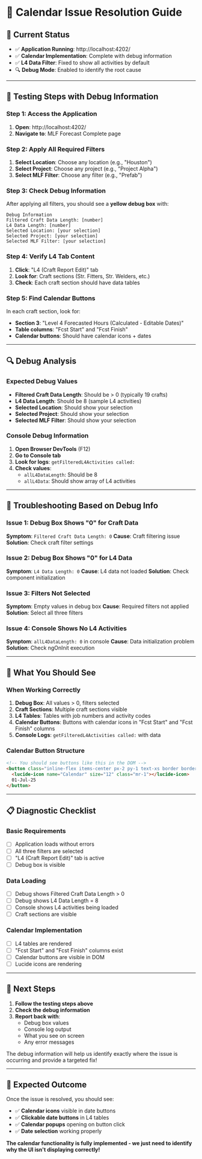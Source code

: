 # 🔧 Calendar Issue Resolution Guide

## 🎯 **Current Status**
- ✅ **Application Running**: http://localhost:4202/
- ✅ **Calendar Implementation**: Complete with debug information
- ✅ **L4 Data Filter**: Fixed to show all activities by default
- 🔍 **Debug Mode**: Enabled to identify the root cause

---

## 🚀 **Testing Steps with Debug Information**

### **Step 1: Access the Application**
1. **Open**: http://localhost:4202/
2. **Navigate to**: MLF Forecast Complete page

### **Step 2: Apply All Required Filters**
1. **Select Location**: Choose any location (e.g., "Houston")
2. **Select Project**: Choose any project (e.g., "Project Alpha")  
3. **Select MLF Filter**: Choose any filter (e.g., "Prefab")

### **Step 3: Check Debug Information**
After applying all filters, you should see a **yellow debug box** with:
```
Debug Information
Filtered Craft Data Length: [number]
L4 Data Length: [number]
Selected Location: [your selection]
Selected Project: [your selection]
Selected MLF Filter: [your selection]
```

### **Step 4: Verify L4 Tab Content**
1. **Click**: "L4 (Craft Report Edit)" tab
2. **Look for**: Craft sections (Str. Fitters, Str. Welders, etc.)
3. **Check**: Each craft section should have data tables

### **Step 5: Find Calendar Buttons**
In each craft section, look for:
- **Section 3**: "Level 4 Forecasted Hours (Calculated - Editable Dates)"
- **Table columns**: "Fcst Start" and "Fcst Finish"
- **Calendar buttons**: Should have calendar icons + dates

---

## 🔍 **Debug Analysis**

### **Expected Debug Values**
- **Filtered Craft Data Length**: Should be > 0 (typically 19 crafts)
- **L4 Data Length**: Should be 8 (sample L4 activities)
- **Selected Location**: Should show your selection
- **Selected Project**: Should show your selection
- **Selected MLF Filter**: Should show your selection

### **Console Debug Information**
1. **Open Browser DevTools** (F12)
2. **Go to Console tab**
3. **Look for logs**: `getFilteredL4Activities called:`
4. **Check values**:
   - `allL4DataLength`: Should be 8
   - `allL4Data`: Should show array of L4 activities

---

## 🚨 **Troubleshooting Based on Debug Info**

### **Issue 1: Debug Box Shows "0" for Craft Data**
**Symptom**: `Filtered Craft Data Length: 0`
**Cause**: Craft filtering issue
**Solution**: Check craft filter settings

### **Issue 2: Debug Box Shows "0" for L4 Data**
**Symptom**: `L4 Data Length: 0`
**Cause**: L4 data not loaded
**Solution**: Check component initialization

### **Issue 3: Filters Not Selected**
**Symptom**: Empty values in debug box
**Cause**: Required filters not applied
**Solution**: Select all three filters

### **Issue 4: Console Shows No L4 Activities**
**Symptom**: `allL4DataLength: 0` in console
**Cause**: Data initialization problem
**Solution**: Check ngOnInit execution

---

## 🎯 **What You Should See**

### **When Working Correctly**
1. **Debug Box**: All values > 0, filters selected
2. **Craft Sections**: Multiple craft sections visible
3. **L4 Tables**: Tables with job numbers and activity codes
4. **Calendar Buttons**: Buttons with calendar icons in "Fcst Start" and "Fcst Finish" columns
5. **Console Logs**: `getFilteredL4Activities called:` with data

### **Calendar Button Structure**
```html
<!-- You should see buttons like this in the DOM -->
<button class="inline-flex items-center px-2 py-1 text-xs border border-gray-300 rounded bg-white hover:bg-gray-50">
  <lucide-icon name="Calendar" size="12" class="mr-1"></lucide-icon>
  01-Jul-25
</button>
```

---

## 📋 **Diagnostic Checklist**

### **Basic Requirements**
- [ ] Application loads without errors
- [ ] All three filters are selected
- [ ] "L4 (Craft Report Edit)" tab is active
- [ ] Debug box is visible

### **Data Loading**
- [ ] Debug shows Filtered Craft Data Length > 0
- [ ] Debug shows L4 Data Length = 8
- [ ] Console shows L4 activities being loaded
- [ ] Craft sections are visible

### **Calendar Implementation**
- [ ] L4 tables are rendered
- [ ] "Fcst Start" and "Fcst Finish" columns exist
- [ ] Calendar buttons are visible in DOM
- [ ] Lucide icons are rendering

---

## 🎯 **Next Steps**

1. **Follow the testing steps above**
2. **Check the debug information**
3. **Report back with**:
   - Debug box values
   - Console log output
   - What you see on screen
   - Any error messages

The debug information will help us identify exactly where the issue is occurring and provide a targeted fix!

---

## 🚀 **Expected Outcome**

Once the issue is resolved, you should see:
- ✅ **Calendar icons** visible in date buttons
- ✅ **Clickable date buttons** in L4 tables
- ✅ **Calendar popups** opening on button click
- ✅ **Date selection** working properly

**The calendar functionality is fully implemented - we just need to identify why the UI isn't displaying correctly!**
